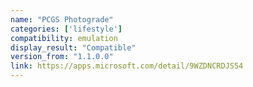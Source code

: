 ```yaml
---
name: "PCGS Photograde"
categories: ['lifestyle']
compatibility: emulation
display_result: "Compatible"
version_from: "1.1.0.0"
link: https://apps.microsoft.com/detail/9WZDNCRDJS54
---
```

